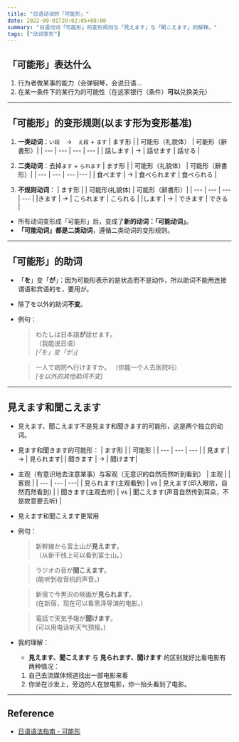 ```yaml
---
title: "日语动词的「可能形」"
date: 2022-09-01T20:02:05+08:00
summary: "日语动词「可能形」的变形规则与「見えます」与「聞こえます」的解释。"
tags: ["动词变形"]
---
```


##  「可能形」表达什么
1. 行为者做某事的能力（会弹钢琴，会说日语...
2. 在某一条件下的某行为的可能性（在这家银行（条件）**可以**兑换美元）

---
## 「可能形」的变形规则(以ます形为变形基准)
1. **一类动词**：`い段`　→　`え段` + `ます`
	| ます形 |  | 可能形（礼貌体） | 可能形（辭書形）|
	| --- | --- | --- | --- |
	| 話します | → | 話せます | 話せる |

2. **二类动词**：去掉`ます` + `られます` 
	| ます形 |  | 可能形（礼貌体） | 可能形（辭書形）|
	| --- | --- | --- |--- |
	| 食べます | → | 食べられます | 食べられる |

3. **不规则动词**：
	| ます形 |  | 可能形(礼貌体) | 可能形（辭書形）|
	| --- | --- | --- | --- |
	|きます | → | こられます | こられる |
	|します | → | できます | できる | 

- 所有动词变形成「可能形」后，变成了**新的动词：「可能动词」**。
- **「可能动词」都是二类动词**，遵循二类动词的变形规则。

---
## 「可能形」的助词
- 「**を**」变「**が**」：因为可能形表示的是状态而不是动作，所以助词不能用连接谓语和宾语的を，要用が。
- 除了を以外的助词**不变**。

- 例句：
	> わたしは日本語**が**話せます。  
	（我能说日语）  
	*[「を」变「が」]*

	> 一人で病院**へ**行けますか。 
	（你能一个人去医院吗）  
	*[を以外的其他助词不变]*

---
## 見えます和聞こえます
- 見えます、聞こえます不是見ます和聞きます的可能形，这是两个独立的动词。
- 見ます和聞きます的可能形：
	| ます形 |  | 可能形 |
	| --- | --- | --- |
	| 見ます | → | 見られます|
	| 聞きます | → | 聞けます|

- 主观（有意识地去注意某事）与客观（无意识的自然而然听到看到）
	| 主观 |  | 客观 |
	| --- | --- | ---|
	| 見られます(主观看到) | vs | 見えます(印入眼帘，自然而然看到) |
	| 聞きます(主观去听) | vs | 聞こえます(声音自然传到耳朵，不是故意要去听) |
- 見えます和聞こえます更常用

- 例句：
	> 新幹線から富士山が**見えます**。  
	（从新干线上可以看到富士山。）

	> ラジオの音が**聞こえます**。  
	(能听到收音机的声音。)

	> 新宿で今黒沢の映画が**見られます**。  
	(在新宿，现在可以看黑泽导演的电影。)

	> 電話で天気予報が**聞けます**。  
	(可以用电话听天气预报。)

- 我的理解：
	- **見えます、聞こえます** 与 **見られます、聞けます** 的区别就好比看电影有两种情况：
	1. 自己去流媒体频道找出一部电影来看
	2. 你坐在沙发上，旁边的人在放电影，你一抬头看到了电影。

---
## Reference
- [日语语法指南 - 可能形](https://res.wokanxing.info/jpgramma/potential.html)